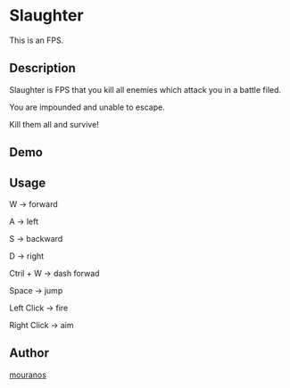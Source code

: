 Slaughter
====

This is an FPS.

## Description
 Slaughter is FPS that you kill all enemies which attack you in a battle filed.

You are impounded and unable to escape. 

Kill them all and survive!

## Demo

## Usage
W -> forward

A -> left

S -> backward

D -> right

Ctril + W -> dash forwad

Space -> jump

Left Click -> fire

Right Click -> aim

## Author

[mouranos](https://github.com/mouranos)
